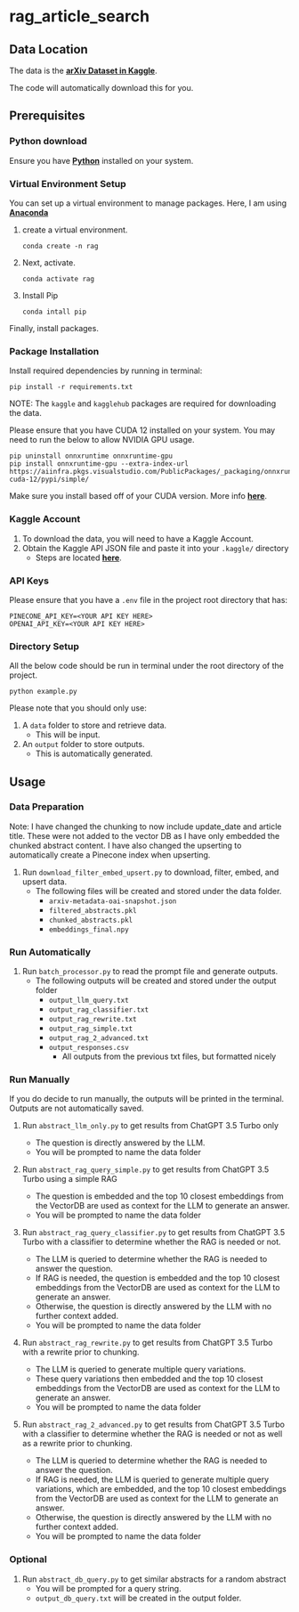 # rag_article_search


## Data Location
The data is the **[arXiv Dataset in Kaggle](https://www.kaggle.com/datasets/Cornell-University/arxiv)**.

The code will automatically download this for you.

## Prerequisites
### Python download
Ensure you have **[Python](https://www.python.org/downloads/)** installed on your system.

### Virtual Environment Setup
You can set up a virtual environment to manage packages. Here, I am using **[Anaconda](https://docs.conda.io/projects/conda/en/stable/user-guide/install/index.html)**
1. create a virtual environment.
    ```
    conda create -n rag
    ```
2. Next, activate.
    ```
    conda activate rag
    ```
3. Install Pip
    ```
    conda intall pip
    ```

Finally, install packages.

### Package Installation
Install required dependencies by running in terminal:
```
pip install -r requirements.txt
```
NOTE: The `kaggle` and `kagglehub` packages are required for downloading the data.

Please ensure that you have CUDA 12 installed on your system. You may need to run the below to allow NVIDIA GPU usage.
```
pip uninstall onnxruntime onnxruntime-gpu
pip install onnxruntime-gpu --extra-index-url https://aiinfra.pkgs.visualstudio.com/PublicPackages/_packaging/onnxruntime-cuda-12/pypi/simple/
```
Make sure you install based off of your CUDA version. More info **[here](https://onnxruntime.ai/docs/install/)**.

### Kaggle Account
1. To download the data, you will need to have a Kaggle Account.
2. Obtain the Kaggle API JSON file and paste it into your `.kaggle/` directory
    - Steps are located **[here](https://www.kaggle.com/docs/api#authentication)**.

### API Keys
Please ensure that you have a `.env` file in the project root directory that has:
```
PINECONE_API_KEY=<YOUR API KEY HERE>
OPENAI_API_KEY=<YOUR API KEY HERE>
```

### Directory Setup
All the below code should be run in terminal under the root directory of the project.
```
python example.py
```

Please note that you should only use:
1. A `data` folder to store and retrieve data.
    - This will be input.
2. An `output` folder to store outputs.
    - This is automatically generated.

## Usage
### Data Preparation
Note: I have changed the chunking to now include update_date and article title. These were not added to the vector DB as I have only embedded the chunked abstract content. I have also changed the upserting to automatically create a Pinecone index when upserting.

1. Run `download_filter_embed_upsert.py` to download, filter, embed, and upsert data.
    - The following files will be created and stored under the data folder.
        - `arxiv-metadata-oai-snapshot.json`
        - `filtered_abstracts.pkl`
        - `chunked_abstracts.pkl`
        - `embeddings_final.npy`

### Run Automatically
1. Run `batch_processor.py` to read the prompt file and generate outputs.
    - The following outputs will be created and stored under the output folder
        - `output_llm_query.txt`
        - `output_rag_classifier.txt`
        - `output_rag_rewrite.txt`
        - `output_rag_simple.txt`
        - `output_rag_2_advanced.txt`
        - `output_responses.csv`
            - All outputs from the previous txt files, but formatted nicely

### Run Manually
If you do decide to run manually, the outputs will be printed in the terminal. Outputs are not automatically saved.

1. Run `abstract_llm_only.py` to get results from ChatGPT 3.5 Turbo only
    - The question is directly answered by the LLM.
    - You will be prompted to name the data folder

2. Run `abstract_rag_query_simple.py` to get results from ChatGPT 3.5 Turbo using a simple RAG
    - The question is embedded and the top 10 closest embeddings from the VectorDB are used as context for the LLM to generate an answer.
    - You will be prompted to name the data folder

3. Run `abstract_rag_query_classifier.py` to get results from ChatGPT 3.5 Turbo with a classifier to determine whether the RAG is needed or not.
    - The LLM is queried to determine whether the RAG is needed to answer the question.
    - If RAG is needed, the question is embedded and the top 10 closest embeddings from the VectorDB are used as context for the LLM to generate an answer.
    - Otherwise, the question is directly answered by the LLM with no further context added.
    - You will be prompted to name the data folder

4. Run `abstract_rag_rewrite.py` to get results from ChatGPT 3.5 Turbo with a rewrite prior to chunking.
    - The LLM is queried to generate multiple query variations.
    - These query variations then embedded and the top 10 closest embeddings from the VectorDB are used as context for the LLM to generate an answer.
    - You will be prompted to name the data folder

5. Run `abstract_rag_2_advanced.py` to get results from ChatGPT 3.5 Turbo with a classifier to determine whether the RAG is needed or not as well as a rewrite prior to chunking.
    - The LLM is queried to determine whether the RAG is needed to answer the question.
    - If RAG is needed, the LLM is queried to generate multiple query variations, which are embedded, and the top 10 closest embeddings from the VectorDB are used as context for the LLM to generate an answer.
    - Otherwise, the question is directly answered by the LLM with no further context added.
    - You will be prompted to name the data folder

### Optional
1. Run `abstract_db_query.py` to get similar abstracts for a random abstract
    - You will be prompted for a query string.
    - `output_db_query.txt` will be created in the output folder.
